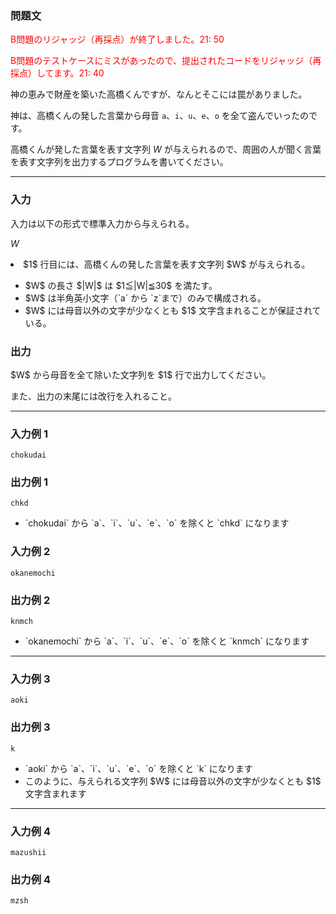<div>
<div>

### **問題文**

<section>
<font color="red">
B問題のリジャッジ（再採点）が終了しました。21: 50

B問題のテストケースにミスがあったので、提出されたコードをリジャッジ（再採点）してます。21: 40

</font>

神の恵みで財産を築いた高橋くんですが、なんとそこには罠がありました。

神は、高橋くんの発した言葉から母音 `a`、`i`、`u`、`e`、`o` を全て盗んでいったのです。

高橋くんが発した言葉を表す文字列 $W$ が与えられるので、周囲の人が聞く言葉を表す文字列を出力するプログラムを書いてください。

</section>

</div>

---

<div>

### **入力**

<section>

入力は以下の形式で標準入力から与えられる。

<div>

$W$

</div>


<div>

<li>
$1$ 行目には、高橋くんの発した言葉を表す文字列 $W$ が与えられる。
</li>
<ul>
<li>
$W$ の長さ $|W|$ は $1≦|W|≦30$ を満たす。
</li>
<li>
$W$ は半角英小文字（`a` から `z`まで）のみで構成される。
</li>
<li>
$W$ には母音以外の文字が少なくとも $1$ 文字含まれることが保証されている。
</li>

</ul>

</div>


</section>

</div>
<div>

### **出力**

<section>
$W$ から母音を全て除いた文字列を $1$ 行で出力してください。

また、出力の末尾には改行を入れること。

</section>

</div>

---

<div>

### **入力例 1**

<section>

```
chokudai
```


</section>

</div>
<div>

### **出力例 1**

<section>

```
chkd
```

<ul>
<li>
`chokudai` から `a`、`i`、`u`、`e`、`o` を除くと `chkd` になります
</li>

</ul>

</section>

</div>
<div>

### **入力例 2**

<section>

```
okanemochi
```


</section>

</div>
<div>

### **出力例 2**

<section>

```
knmch
```

<ul>
<li>
`okanemochi` から `a`、`i`、`u`、`e`、`o` を除くと `knmch` になります
</li>

</ul>

</section>

</div>

---

<div>

### **入力例 3**

<section>

```
aoki
```


</section>

</div>
<div>

### **出力例 3**

<section>

```
k
```

<ul>
<li>
`aoki` から `a`、`i`、`u`、`e`、`o` を除くと `k` になります
</li>
<li>
このように、与えられる文字列 $W$ には母音以外の文字が少なくとも $1$ 文字含まれます
</li>

</ul>

</section>

</div>

---

<div>

### **入力例 4**

<section>

```
mazushii
```


</section>

</div>
<div>

### **出力例 4**

<section>

```
mzsh
```


</section>

</div>

</div>
